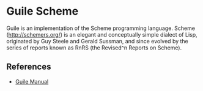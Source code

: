 # Guile Scheme

Guile is an implementation of the Scheme programming language. Scheme
(http://schemers.org/) is an elegant and conceptually simple dialect of Lisp,
originated by Guy Steele and Gerald Sussman, and since evolved by the series of
reports known as RnRS (the Revised^n Reports on Scheme).

## References

- [Guile Manual](https://www.gnu.org/software/guile/manual/guile.html)
